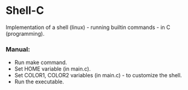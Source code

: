 # Shell-C
Implementation of a shell (linux) - running builtin commands - in C (programming).

### Manual:
* Run make command.
* Set HOME variable (in main.c).
* Set  COLOR1,  COLOR2 variables (in main.c) - to customize the shell.
* Run the executable.
